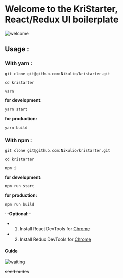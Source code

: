 # Welcome to the KriStarter, React/Redux UI boilerplate

![welcome](https://media.giphy.com/media/26vUTlnHulTgAU7le/giphy.gif "Grill")

## Usage :

### With yarn :
```
git clone git@github.com:Nikulio/kristarter.git

cd kristarter

yarn
```

**for development:**

`yarn start`

**for production:**

`yarn build`

### With npm :
```
git clone git@github.com:Nikulio/kristarter.git

cd kristarter

npm i
```

**for development:**

`npm run start`

**for production:**

`npm run build`

⋅⋅⋅**Optional:**⋅⋅

* 1. Install React DevTools for [Chrome](https://chrome.google.com/webstore/detail/react-developer-tools/fmkadmapgofadopljbjfkapdkoienihi)
* 2. Install Redux DevTools for [Chrome](https://chrome.google.com/webstore/detail/react-developer-tools/fmkadmapgofadopljbjfkapdkoienihi)


#### Guide

![waiting](https://media.giphy.com/media/QUmpqPoJ886Iw/giphy.gif "frog")



~~send nudes~~

